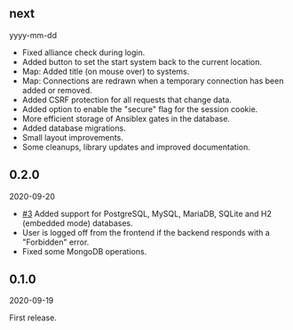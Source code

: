
## next

yyyy-mm-dd

- Fixed alliance check during login.
- Added button to set the start system back to the current location.
- Map: Added title (on mouse over) to systems.
- Map: Connections are redrawn when a temporary connection has been added or removed.
- Added CSRF protection for all requests that change data.
- Added option to enable the "secure" flag for the session cookie.
- More efficient storage of Ansiblex gates in the database.
- Added database migrations.
- Small layout improvements.
- Some cleanups, library updates and improved documentation.

## 0.2.0

2020-09-20

- [#3][i3] Added support for PostgreSQL, MySQL, MariaDB, SQLite and H2 (embedded mode) databases.
- User is logged off from the frontend if the backend responds with a "Forbidden" error.
- Fixed some MongoDB operations.

[i3]: https://github.com/tkhamez/eve-route/issues/3

## 0.1.0

2020-09-19

First release.
